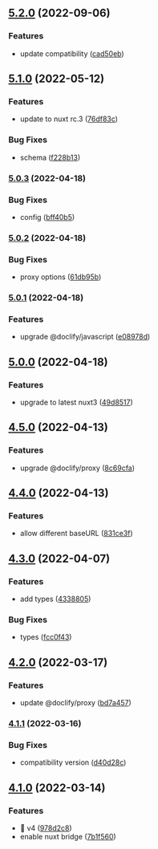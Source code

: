 ## [5.2.0](https://github.com/doclify/doclify-nuxt/compare/v5.1.0...v5.2.0) (2022-09-06)


### Features

* update compatibility ([cad50eb](https://github.com/doclify/doclify-nuxt/commit/cad50ebfb1f0f056134489c6e5fb9eb64cf3c6aa))

## [5.1.0](https://github.com/doclify/doclify-nuxt/compare/v5.0.3...v5.1.0) (2022-05-12)


### Features

* update to nuxt rc.3 ([76df83c](https://github.com/doclify/doclify-nuxt/commit/76df83c36771f5ad77dc1e40f9e04c84738beb08))


### Bug Fixes

* schema ([f228b13](https://github.com/doclify/doclify-nuxt/commit/f228b13b1d42630cf0ed563455c56705f4ab1d60))

### [5.0.3](https://github.com/doclify/doclify-nuxt/compare/v5.0.2...v5.0.3) (2022-04-18)


### Bug Fixes

* config ([bff40b5](https://github.com/doclify/doclify-nuxt/commit/bff40b5eb73f06b9832d6cbc499f242553590a45))

### [5.0.2](https://github.com/doclify/doclify-nuxt/compare/v5.0.1...v5.0.2) (2022-04-18)


### Bug Fixes

* proxy options ([61db95b](https://github.com/doclify/doclify-nuxt/commit/61db95bbb24474795e77047d2195ad79b5ca1ab5))

### [5.0.1](https://github.com/doclify/doclify-nuxt/compare/v5.0.0...v5.0.1) (2022-04-18)


### Features

* upgrade @doclify/javascript ([e08978d](https://github.com/doclify/doclify-nuxt/commit/e08978d627c890ce51c6b193c0a71f4758cda393))

## [5.0.0](https://github.com/doclify/doclify-nuxt/compare/v4.5.0...v5.0.0) (2022-04-18)


### Features

* upgrade to latest nuxt3 ([49d8517](https://github.com/doclify/doclify-nuxt/commit/49d85171b5cf0d1bb351126950999fbaac8ed255))

## [4.5.0](https://github.com/doclify/doclify-nuxt/compare/v4.4.0...v4.5.0) (2022-04-13)


### Features

* upgrade @doclify/proxy ([8c69cfa](https://github.com/doclify/doclify-nuxt/commit/8c69cfa359f18727ab508ac9a500b18b9eaac7c4))

## [4.4.0](https://github.com/doclify/doclify-nuxt/compare/v4.3.0...v4.4.0) (2022-04-13)


### Features

* allow different baseURL ([831ce3f](https://github.com/doclify/doclify-nuxt/commit/831ce3fb6596f176458f47fbb9120bc5c2054dfd))

## [4.3.0](https://github.com/doclify/doclify-nuxt/compare/v4.2.0...v4.3.0) (2022-04-07)


### Features

* add types ([4338805](https://github.com/doclify/doclify-nuxt/commit/4338805a94b97d0950ea9a8975f57a25f08b8fcd))


### Bug Fixes

* types ([fcc0f43](https://github.com/doclify/doclify-nuxt/commit/fcc0f43edd3df967b3dcee3cbc0538d6e23af82e))

## [4.2.0](https://github.com/doclify/doclify-nuxt/compare/v4.1.1...v4.2.0) (2022-03-17)


### Features

* update @doclify/proxy ([bd7a457](https://github.com/doclify/doclify-nuxt/commit/bd7a4576b684a644408c48f64d0e53d6ea4523b4))

### [4.1.1](https://github.com/doclify/doclify-nuxt/compare/v4.1.0...v4.1.1) (2022-03-16)


### Bug Fixes

* compatibility version ([d40d28c](https://github.com/doclify/doclify-nuxt/commit/d40d28c185e153b867574edb89052866ad0751e9))

## [4.1.0](https://github.com/doclify/doclify-nuxt/compare/v2.0.2...v4.1.0) (2022-03-14)


### Features

* :tada: v4 ([978d2c8](https://github.com/doclify/doclify-nuxt/commit/978d2c8c9d9913f5c0dbc4ca1bcd5e6b03630775))
* enable nuxt bridge ([7b1f560](https://github.com/doclify/doclify-nuxt/commit/7b1f560d2eb28253bed9ffb65fa6d2f0107aa93b))

